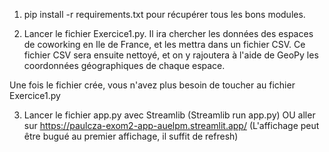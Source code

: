 1) pip install -r requirements.txt pour récupérer tous les bons modules.

2) Lancer le fichier Exercice1.py. Il ira chercher les données des espaces de coworking en Ile de France, et les mettra dans un fichier CSV.
Ce fichier CSV sera ensuite nettoyé, et on y rajoutera à l'aide de GeoPy les coordonnées géographiques de chaque espace.

Une fois le fichier crée, vous n'avez plus besoin de toucher au fichier Exercice1.py

3) Lancer le fichier app.py avec Streamlib (Streamlib run app.py) OU aller sur https://paulcza-exom2-app-auelpm.streamlit.app/ (L'affichage peut être bugué au premier affichage, il suffit de refresh)
